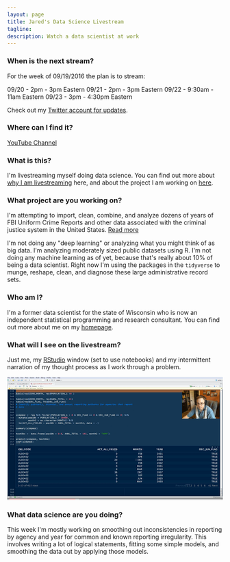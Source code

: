 ```yaml
---
layout: page
title: Jared's Data Science Livestream
tagline:
description: Watch a data scientist at work
---
```


### When is the next stream?

For the week of 09/19/2016 the plan is to stream:

09/20 - 2pm - 3pm Eastern
09/21 - 2pm - 3pm Eastern
09/22 - 9:30am - 11am Eastern
09/23 - 3pm - 4:30pm Eastern

Check out my [Twitter account for updates](www.twitter.com/jknowles).

### Where can I find it?
[YouTube Channel](https://www.youtube.com/user/debatemanjk)

### What is this?

I'm livestreaming myself doing data science. You can find out more about
[why I am livestreaming](pages/whystream.html) here, and about the project I
am working on [here](pages/project.html).

### What project are you working on?

I'm attempting to import, clean, combine, and analyze dozens of years of FBI
Uniform Crime Reports and other data associated with the criminal justice system
in the United States. [Read more](pages/project.html)

I'm not doing any "deep learning" or analyzing what you might think of as big data.
I'm analyzing moderately sized public datasets using R. I'm not doing any machine
learning as of yet, because that's really about 10% of being a data scientist.
Right now I'm using the packages in the `tidyverse` to munge, reshape, clean, and
diagnose these large administrative record sets.

### Who am I?

I'm a former data scientist for the state of Wisconsin who is now an independent
statistical programming and research consultant. You can find out more about me
on my [homepage](www.jaredknowles.com).

### What will I see on the livestream?

Just me, my [RStudio](www.rstudio.com) window (set to use notebooks) and my intermittent narration
of my thought process as I work through a problem.

![Screencapture of me streaming](assets/rstream.PNG)

### What data science are you doing?

This week I'm mostly working on smoothing out inconsistencies in reporting by
agency and year for common and known reporting irregularity. This involves
writing a lot of logical statements, fitting some simple models, and smoothing
the data out by applying those models.
